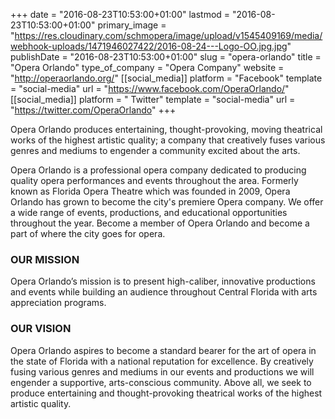 +++
date = "2016-08-23T10:53:00+01:00"
lastmod = "2016-08-23T10:53:00+01:00"
primary_image = "https://res.cloudinary.com/schmopera/image/upload/v1545409169/media/webhook-uploads/1471946027422/2016-08-24---Logo-OO.jpg.jpg"
publishDate = "2016-08-23T10:53:00+01:00"
slug = "opera-orlando"
title = "Opera Orlando"
type_of_company = "Opera Company"
website = "http://operaorlando.org/"
[[social_media]]
platform = "Facebook"
template = "social-media"
url = "https://www.facebook.com/OperaOrlando/"
[[social_media]]
platform = " Twitter"
template = "social-media"
url = "https://twitter.com/OperaOrlando"
+++

Opera Orlando produces entertaining, thought-provoking, moving theatrical works of the highest artistic quality; a company that creatively fuses various genres and mediums to engender a community excited about the arts. 

Opera Orlando is a professional opera company dedicated to producing quality opera performances and events throughout the area. Formerly known as Florida Opera Theatre which was founded in 2009, Opera Orlando has grown to become the city's premiere Opera company.  We offer a wide range of events, productions, and educational opportunities throughout the year.  Become a member of Opera Orlando and become a part of where the city goes for opera.

### OUR MISSION

Opera Orlando’s mission is to present high-caliber, innovative productions and events while building an audience throughout Central Florida with arts appreciation programs.

### OUR VISION

Opera Orlando aspires to become a standard bearer for the art of opera in the state of Florida with a national reputation for excellence.  By creatively fusing various genres and mediums in our events and productions we will engender a supportive, arts-conscious community.  Above all, we seek to produce entertaining and thought-provoking theatrical works of the highest artistic quality.

